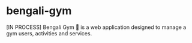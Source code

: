 # bengali-gym
[IN PROCESS] Bengalí Gym 💪 is a web application designed to manage a gym users, activities and services. 
